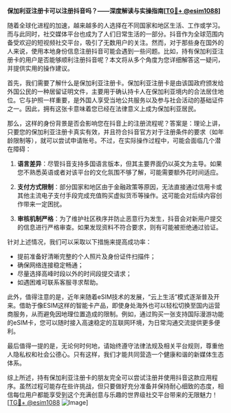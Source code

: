 **保加利亚注册卡可以注册抖音吗？——深度解读与实操指南[[TG💪+ @esim1088](https://t.me/s/esim1088)]**

随着全球化进程的加速，越来越多的人选择在不同国家和地区生活、工作或学习。而与此同时，社交媒体平台也成为了人们日常生活的一部分。抖音作为全球范围内备受欢迎的短视频社交平台，吸引了无数用户的关注。然而，对于那些身在国外的人来说，使用本地身份信息注册抖音可能会遇到一些问题。比如，持有保加利亚注册卡的用户是否能够顺利注册抖音呢？本文将从多个角度为您详细解答这一疑问，并提供实用的操作建议。

首先，我们需要了解什么是保加利亚注册卡。保加利亚注册卡是由该国政府颁发给外国公民的一种居留证明文件，主要用于确认持卡人在保加利亚境内的合法居住地位。它与护照一样重要，是外国人享受当地公共服务以及参与社会活动的基础证件之一。因此，拥有这张卡意味着您已经在法律意义上成为保加利亚居民。

那么，这样的身份背景是否会影响您在抖音上的注册流程呢？答案是：理论上讲，只要您的保加利亚注册卡真实有效，并且符合抖音官方对于注册条件的要求（如年龄限制等），就可以尝试申请账号。不过，在实际操作过程中，可能会面临几个潜在障碍：

1. **语言差异**：尽管抖音支持多国语言版本，但其主要界面仍以英文为主导。如果您不熟悉英语或者对该平台的文化氛围不够了解，可能需要额外花时间适应。
   
2. **支付方式限制**：部分国家和地区由于金融政策等原因，无法直接通过信用卡或其他主流电子支付手段完成充值购买虚拟货币等操作。这可能会对后续内容创作带来一定困扰。

3. **审核机制严格**：为了维护社区秩序并防止恶意行为发生，抖音会对新用户提交的信息进行严格审查。如果发现资料不符合要求，则有可能被拒绝通过验证。

针对上述情况，我们可以采取以下措施来提高成功率：
- 提前准备好清晰完整的个人照片及身份证件扫描件；
- 确保网络连接稳定畅通；
- 尽量选择高峰时段以外的时间段提交请求；
- 如遇困难可联系客服寻求帮助。

此外，值得注意的是，近年来随着eSIM技术的发展，“云上生活”模式逐渐普及开来。借助于像ESIM这样的智能卡产品，即使身处海外也可以轻松切换至国内运营商服务，从而避免因地理位置造成的限制。例如，通过购买一张支持国际漫游功能的eSIM卡，您可以随时接入高速稳定的互联网环境，为日常沟通交流提供更多便利。

最后值得一提的是，无论何时何地，请始终遵守法律法规及相关平台规则，尊重他人隐私权和社会公德心。只有这样，我们才能共同营造一个健康和谐的新媒体生态体系。

综上所述，持有保加利亚注册卡的朋友完全可以尝试注册并使用抖音这款应用程序。虽然过程可能存在些许挑战，但只要做好充分准备并保持耐心细致的态度，相信每位用户都能享受到这个充满创意与乐趣的世界级社交平台带来的无限魅力！[[TG💪+ @esim1088](https://t.me/s/esim1088) ![Image](https://i.postimg.cc/4NQfJmqS/Snipaste-2025-05-13-00-14-12.png)]